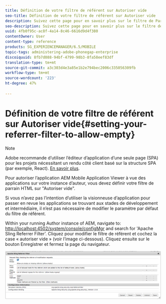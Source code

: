 ```yaml
---
title: Définition de votre filtre de référent sur Autoriser vide
seo-title: Définition de votre filtre de référent sur Autoriser vide
description: Suivez cette page pour en savoir plus sur le filtre de Parrain. Pour autoriser l’application AEM Mobile Application Viewer à vue des applications sur votre instance d’auteur, vous devez définir votre filtre de parrain HTML sur "Autoriser vide".
seo-description: Suivez cette page pour en savoir plus sur le filtre de Parrain. Pour autoriser l’application AEM Mobile Application Viewer à vue des applications sur votre instance d’auteur, vous devez définir votre filtre de parrain HTML sur "Autoriser vide".
uuid: 4fb0f95c-ac8f-4a14-8c46-6616d9d4f380
contentOwner: User
content-type: reference
products: SG_EXPERIENCEMANAGER/6.5/MOBILE
topic-tags: administering-adobe-phonegap-enterprise
discoiquuid: 8fb7d088-94bf-4799-98b3-8fa58eef83df
translation-type: tm+mt
source-git-commit: a3c303d4e3a85e1b2e794bec2006c335056309fb
workflow-type: tm+mt
source-wordcount: '223'
ht-degree: 47%

---
```



# Définition de votre filtre de référent sur Autoriser vide{#setting-your-referrer-filter-to-allow-empty}

>[!NOTE]
>
>Adobe recommande d’utiliser l’éditeur d’application d’une seule page (SPA) pour les projets nécessitant un rendu côté client basé sur la structure SPA (par exemple, React). [En savoir plus](/help/sites-developing/spa-overview.md).

Pour autoriser l’application AEM Mobile Application Viewer à vue des applications sur votre instance d’auteur, vous devez définir votre filtre de parrain HTML sur &quot;Autoriser vide&quot;.

Si vous n’avez pas l’intention d’utiliser la visionneuse d’application pour passer en revue les applications se trouvant aux stades de développement et intermédiaire, il n’est pas nécessaire de modifier le paramètre par défaut du filtre de référent.

Within your running Author instance of AEM, navigate to: [http://localhost:4502/system/console/configMgr](http://localhost:4502/system/console/configMgr) and search for &#39;Apache Sling Referrer Filter&#39;. Cliquez pour modifier le filtre de référent et cochez la case « autoriser vide » (voir l’image ci-dessous). Cliquez ensuite sur le bouton Enregistrer et fermez la page du navigateur.

![Paramètres du filtre de référent](assets/chlimage_1-106.png)
